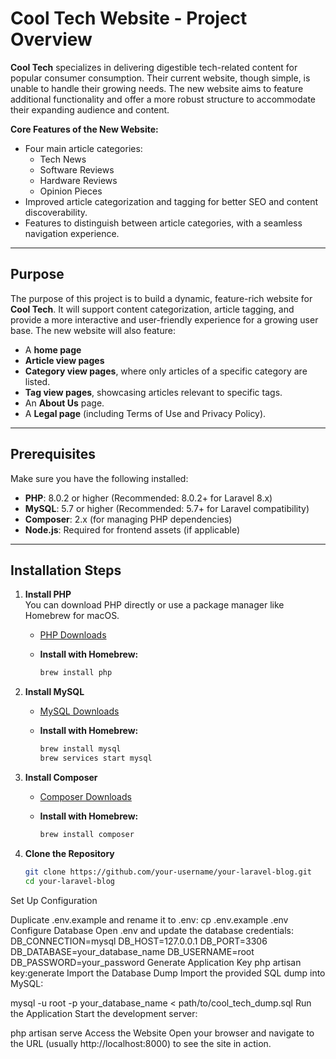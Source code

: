 # Cool Tech Website - Project Overview

**Cool Tech** specializes in delivering digestible tech-related content for popular consumer consumption. Their current website, though simple, is unable to handle their growing needs. The new website aims to feature additional functionality and offer a more robust structure to accommodate their expanding audience and content.

**Core Features of the New Website:**
- Four main article categories:
  - Tech News
  - Software Reviews
  - Hardware Reviews
  - Opinion Pieces
- Improved article categorization and tagging for better SEO and content discoverability.
- Features to distinguish between article categories, with a seamless navigation experience.

---

## Purpose

The purpose of this project is to build a dynamic, feature-rich website for **Cool Tech**. It will support content categorization, article tagging, and provide a more interactive and user-friendly experience for a growing user base. The new website will also feature:

- A **home page**
- **Article view pages**
- **Category view pages**, where only articles of a specific category are listed.
- **Tag view pages**, showcasing articles relevant to specific tags.
- An **About Us** page.
- A **Legal page** (including Terms of Use and Privacy Policy).

---

## Prerequisites

Make sure you have the following installed:

- **PHP**: 8.0.2 or higher (Recommended: 8.0.2+ for Laravel 8.x)
- **MySQL**: 5.7 or higher (Recommended: 5.7+ for Laravel compatibility)
- **Composer**: 2.x (for managing PHP dependencies)
- **Node.js**: Required for frontend assets (if applicable)

---

## Installation Steps

1. **Install PHP**  
   You can download PHP directly or use a package manager like Homebrew for macOS.  
   - [PHP Downloads](https://www.php.net/downloads)  
   - **Install with Homebrew:**

     ```bash
     brew install php
     ```

2. **Install MySQL**  
   - [MySQL Downloads](https://dev.mysql.com/downloads/installer/)  
   - **Install with Homebrew:**

     ```bash
     brew install mysql
     brew services start mysql
     ```

3. **Install Composer**  
   - [Composer Downloads](https://getcomposer.org/download/)  
   - **Install with Homebrew:**

     ```bash
     brew install composer
     ```

4. **Clone the Repository**

   ```bash
   git clone https://github.com/your-username/your-laravel-blog.git
   cd your-laravel-blog
   
Set Up Configuration

Duplicate .env.example and rename it to .env:
cp .env.example .env
Configure Database
Open .env and update the database credentials:
DB_CONNECTION=mysql
DB_HOST=127.0.0.1
DB_PORT=3306
DB_DATABASE=your_database_name
DB_USERNAME=root
DB_PASSWORD=your_password
Generate Application Key
php artisan key:generate
Import the Database Dump
Import the provided SQL dump into MySQL:

mysql -u root -p your_database_name < path/to/cool_tech_dump.sql
Run the Application
Start the development server:

php artisan serve
Access the Website
Open your browser and navigate to the URL (usually http://localhost:8000) to see the site in action.
